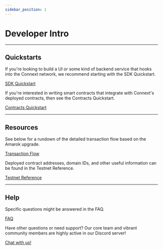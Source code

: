 ```yaml
---
sidebar_position: 1
---
```


# Developer Intro

---

## Quickstarts

If you're looking to build a UI or some kind of backend service that hooks into the Connext network, we recommend starting with the SDK Quickstart.

[SDK Quickstart](./sdk/sdk-quickstart)

If you're interested in writing smart contracts that integrate with Connext's deployed contracts, then see the Contracts Quickstart.

[Contracts Quickstart](./contracts/contracts-quickstart)

---
## Resources

See below for a rundown of the detailed transaction flow based on the Amarok upgrade.

[Transaction Flow](../basics/howitworks)

Deployed contract addresses, domain IDs, and other useful information can be found in the Testnet Reference.

[Testnet Reference](./testing-against-testnet)

---
## Help

Specific questions might be answered in the FAQ.

[FAQ](./faq)

Have other questions or need support? Our core team and vibrant community members are highly active in our Discord server!

[Chat with us!](https://chat.connext.network)
